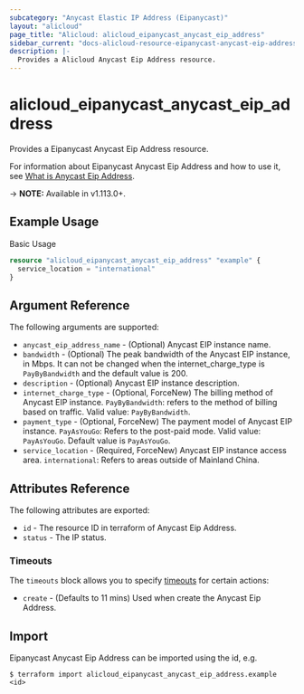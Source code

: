 ```yaml
---
subcategory: "Anycast Elastic IP Address (Eipanycast)"
layout: "alicloud"
page_title: "Alicloud: alicloud_eipanycast_anycast_eip_address"
sidebar_current: "docs-alicloud-resource-eipanycast-anycast-eip-address"
description: |-
  Provides a Alicloud Anycast Eip Address resource.
---
```


# alicloud\_eipanycast\_anycast\_eip\_address

Provides a Eipanycast Anycast Eip Address resource.

For information about Eipanycast Anycast Eip Address and how to use it, see [What is Anycast Eip Address](https://help.aliyun.com/document_detail/169284.html).

-> **NOTE:** Available in v1.113.0+.

## Example Usage

Basic Usage

```terraform
resource "alicloud_eipanycast_anycast_eip_address" "example" {
  service_location = "international"
}

```

## Argument Reference

The following arguments are supported:

* `anycast_eip_address_name` - (Optional) Anycast EIP instance name.
* `bandwidth` - (Optional)  The peak bandwidth of the Anycast EIP instance, in Mbps. It can not be changed when the internet_charge_type is `PayByBandwidth` and the default value is 200.
* `description` - (Optional) Anycast EIP instance description.
* `internet_charge_type` - (Optional, ForceNew) The billing method of Anycast EIP instance. `PayByBandwidth`: refers to the method of billing based on traffic. Valid value: `PayByBandwidth`.
* `payment_type` - (Optional, ForceNew) The payment model of Anycast EIP instance. `PayAsYouGo`: Refers to the post-paid mode. Valid value: `PayAsYouGo`. Default value is `PayAsYouGo`.
* `service_location` - (Required, ForceNew)  Anycast EIP instance access area. `international`: Refers to areas outside of Mainland China.

## Attributes Reference

The following attributes are exported:

* `id` - The resource ID in terraform of Anycast Eip Address.
* `status` - The IP status.

### Timeouts

The `timeouts` block allows you to specify [timeouts](https://www.terraform.io/docs/configuration-0-11/resources.html#timeouts) for certain actions:

* `create` - (Defaults to 11 mins) Used when create the Anycast Eip Address.

## Import

Eipanycast Anycast Eip Address can be imported using the id, e.g.

```
$ terraform import alicloud_eipanycast_anycast_eip_address.example <id>
```
